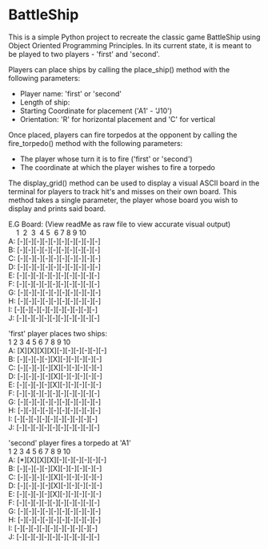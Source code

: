 # BattleShip

This is a simple Python project to recreate the classic game BattleShip using Object Oriented Programming Principles. 
In its current state, it is meant to be played to two players - 'first' and 'second'.

Players can place ships by calling the place_ship() method with the following parameters:
 - Player name: 'first' or 'second'
 - Length of ship: 
 - Starting Coordinate for placement ('A1' - 'J10')
 - Orientation: 'R' for horizontal placement and 'C' for vertical
 
Once placed, players can fire torpedos at the opponent by calling the fire_torpedo() method with the following parameters:
 - The player whose turn it is to fire ('first' or 'second')
 - The coordinate at which the player wishes to fire a torpedo
 
The display_grid() method can be used to display a visual ASCII board in the terminal for players to track hit's and misses on their own board.
This method takes a single parameter, the player whose board you wish to display and prints said board.

E.G Board:  (View readMe as raw file to view accurate visual output)  
&nbsp;&nbsp;&nbsp;&nbsp;1&nbsp;&nbsp;2&nbsp;&nbsp;3&nbsp;&nbsp;4&nbsp;5&nbsp;&nbsp;6&nbsp;7&nbsp;8&nbsp;9&nbsp;10  
A: [-][-][-][-][-][-][-][-][-][-]  
B: [-][-][-][-][-][-][-][-][-][-]  
C: [-][-][-][-][-][-][-][-][-][-]  
D: [-][-][-][-][-][-][-][-][-][-]  
E: [-][-][-][-][-][-][-][-][-][-]  
F: [-][-][-][-][-][-][-][-][-][-]  
G: [-][-][-][-][-][-][-][-][-][-]  
H: [-][-][-][-][-][-][-][-][-][-]  
I:&nbsp;[-][-][-][-][-][-][-][-][-][-]  
J: [-][-][-][-][-][-][-][-][-][-]  

'first' player places two ships:  
    1  2  3  4  5  6  7  8  9  10  
A: [X][X][X][X][-][-][-][-][-][-]  
B: [-][-][-][-][X][-][-][-][-][-]  
C: [-][-][-][-][X][-][-][-][-][-]  
D: [-][-][-][-][X][-][-][-][-][-]  
E: [-][-][-][-][X][-][-][-][-][-]  
F: [-][-][-][-][-][-][-][-][-][-]  
G: [-][-][-][-][-][-][-][-][-][-]  
H: [-][-][-][-][-][-][-][-][-][-]  
I: [-][-][-][-][-][-][-][-][-][-]  
J: [-][-][-][-][-][-][-][-][-][-]  

'second' player fires a torpedo at 'A1'  
    1  2  3  4  5  6  7  8  9  10  
A: [*][X][X][X][-][-][-][-][-][-]  
B: [-][-][-][-][X][-][-][-][-][-]  
C: [-][-][-][-][X][-][-][-][-][-]  
D: [-][-][-][-][X][-][-][-][-][-]  
E: [-][-][-][-][X][-][-][-][-][-]  
F: [-][-][-][-][-][-][-][-][-][-]  
G: [-][-][-][-][-][-][-][-][-][-]  
H: [-][-][-][-][-][-][-][-][-][-]  
I: [-][-][-][-][-][-][-][-][-][-]  
J: [-][-][-][-][-][-][-][-][-][-]  


